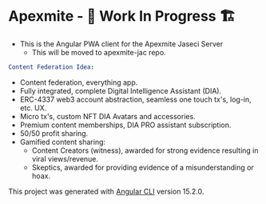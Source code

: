 # Apexmite - 🚧 Work In Progress 🏗

- This is the Angular PWA client for the Apexmite Jaseci Server
  - This will be moved to apexmite-jac repo.  

```yml
Content Federation Idea:
```

- Content federation, everything app.
- Fully integrated, complete Digital Intelligence Assistant (DIA).
- ERC-4337 web3 account abstraction, seamless one touch tx's, log-in, etc. UX.
- Micro tx's, custom NFT DIA Avatars and accessories.
- Premium content memberships, DIA PRO assistant subscription.
- 50/50 profit sharing.
- Gamified content sharing:
  - Content Creators (witness), awarded for strong evidence resulting in viral views/revenue.
  - Skeptics, awarded for providing evidence of a misunderstanding or hoax.

This project was generated with [Angular CLI](https://github.com/angular/angular-cli) version 15.2.0.
